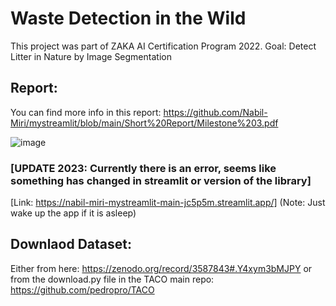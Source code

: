 # Waste Detection in the Wild
This project was part of ZAKA AI Certification Program 2022.
Goal: Detect Litter in Nature by Image Segmentation
## Report:
You can find more info in this report: https://github.com/Nabil-Miri/mystreamlit/blob/main/Short%20Report/Milestone%203.pdf


![image](https://user-images.githubusercontent.com/75530842/205484851-23c8b123-34ea-4915-89f5-aacc93c274f3.png)


### [UPDATE 2023: Currently there is an error, seems like something has changed in streamlit or version of the library]
[Link: https://nabil-miri-mystreamlit-main-jc5p5m.streamlit.app/] (Note: Just wake up the app if it is asleep) 

## Downlaod Dataset:
Either from here: https://zenodo.org/record/3587843#.Y4xym3bMJPY or from the download.py file in the TACO main repo: https://github.com/pedropro/TACO

